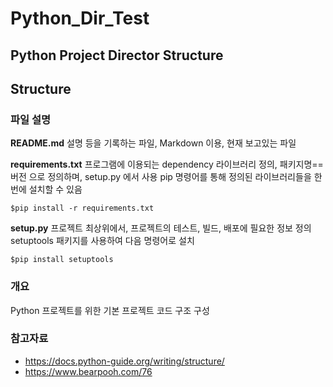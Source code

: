 # Python_Dir_Test
Python Project Director Structure
---
## Structure



### 파일 설명
**README.md**
설명 등을 기록하는 파일, Markdown 이용, 현재 보고있는 파일

**requirements.txt**
프로그램에 이용되는 dependency 라이브러리 정의, 패키지명==버전 으로 정의하며, setup.py 에서 사용
pip 명령어를 통해 정의된 라이브러리들을 한번에 설치할 수 있음
```
$pip install -r requirements.txt
```

**setup.py**
프로젝트 최상위에서, 프로젝트의 테스트, 빌드, 배포에 필요한 정보 정의
setuptools 패키지를 사용하여 다음 명령어로 설치
```
$pip install setuptools
```



### 개요
Python 프로젝트를 위한 기본 프로젝트 코드 구조 구성

### 참고자료
- https://docs.python-guide.org/writing/structure/ 
- https://www.bearpooh.com/76
